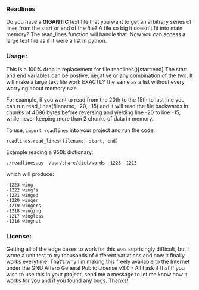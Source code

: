 ### Readlines

Do you have a **GIGANTIC** text file that you want to get an arbitrary series of lines from the start or end of the file? A file so big it doesn't fit into main memory? The read_lines function will handle that. Now you can access a large text file as if it were a list in python.


### Usage:

This is a 100% drop in replacement for file.readlines()[start:end] The start and end variables can be postive, negative or any combination of the two. It will make a large text file work EXACTLY the same as a list without every worrying about memory size. 

For example, if you want to read from the 20th to the 15th to last line you can run read_lines(filename, -20, -15) and it will read the file backwards in chunks of 4096 bytes before reversing and yielding line -20 to line -15, while never keeping more than 2 chunks of data in memory.

To use, `import readlines` into your project and run the code:

```
readlines.read_lines(filename, start, end)
```

Example reading a 950k dictionary: 

```
./readlines.py  /usr/share/dict/words -1223 -1215
```

which will produce:

```
-1223 wing
-1222 wing's
-1221 winged
-1220 winger
-1219 wingers
-1218 winging
-1217 wingless
-1216 wingnut
```



### License:
Getting all of the edge cases to work for this was suprisingly difficult, but I wrote a unit test to try thousands of different variations and now it finally works everytime. That’s why I’m making this freely available to the Internet under the GNU Affero General Public License v3.0 - All I ask if that if you wish to use this in your project, send me a message to let me know how it works for you and if you found any bugs. Thanks!
